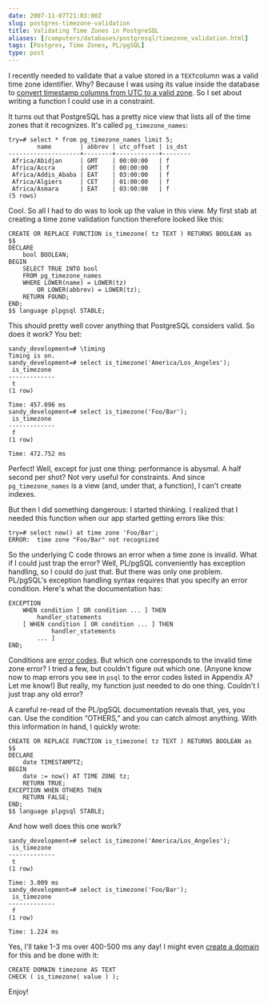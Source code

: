 ```yaml
--- 
date: 2007-11-07T21:03:00Z
slug: postgres-timezone-validation
title: Validating Time Zones in PostgreSQL
aliases: [/computers/databases/postgresql/timezone_validation.html]
tags: [Postgres, Time Zones, PL/pgSQL]
type: post
---
```


I recently needed to validate that a value stored in a `TEXT`column was a valid
time zone identifier. Why? Because I was using its value inside the database to
[convert timestamp columns from UTC to a valid zone]. So I set about writing a
function I could use in a constraint.

It turns out that PostgreSQL has a pretty nice view that lists all of the time
zones that it recognizes. It's called `pg_timezone_names`:

    try=# select * from pg_timezone_names limit 5;
            name        | abbrev | utc_offset | is_dst 
    --------------------+--------+------------+--------
     Africa/Abidjan     | GMT    | 00:00:00   | f
     Africa/Accra       | GMT    | 00:00:00   | f
     Africa/Addis_Ababa | EAT    | 03:00:00   | f
     Africa/Algiers     | CET    | 01:00:00   | f
     Africa/Asmara      | EAT    | 03:00:00   | f
    (5 rows)

Cool. So all I had to do was to look up the value in this view. My first stab at
creating a time zone validation function therefore looked like this:


``` postgres
CREATE OR REPLACE FUNCTION is_timezone( tz TEXT ) RETURNS BOOLEAN as $$
DECLARE
    bool BOOLEAN;
BEGIN
    SELECT TRUE INTO bool
    FROM pg_timezone_names
    WHERE LOWER(name) = LOWER(tz)
        OR LOWER(abbrev) = LOWER(tz);
    RETURN FOUND;
END;
$$ language plpgsql STABLE;
```

This should pretty well cover anything that PostgreSQL considers valid. So does
it work? You bet:

    sandy_development=# \timing
    Timing is on.
    sandy_development=# select is_timezone('America/Los_Angeles');
     is_timezone 
    -------------
     t
    (1 row)

    Time: 457.096 ms
    sandy_development=# select is_timezone('Foo/Bar');
     is_timezone 
    -------------
     f
    (1 row)

    Time: 472.752 ms

Perfect! Well, except for just one thing: performance is abysmal. A half second
per shot? Not very useful for constraints. And since `pg_timezone_names` is a
view (and, under that, a function), I can't create indexes.

But then I did something dangerous: I started thinking. I realized that I needed
this function when our app started getting errors like this:

    try=# select now() at time zone 'Foo/Bar';
    ERROR:  time zone "Foo/Bar" not recognized

So the underlying C code throws an error when a time zone is invalid. What if I
could just trap the error? Well, PL/pgSQL conveniently has exception handling,
so I could do just that. But there was only one problem. PL/pgSQL's exception
handling syntax requires that you specify an error condition. Here's what the
documentation has:

``` postgres
EXCEPTION
    WHEN condition [ OR condition ... ] THEN
        handler_statements
    [ WHEN condition [ OR condition ... ] THEN
            handler_statements
        ... ]
END;
```

Conditions are [error codes]. But which one corresponds to the invalid time zone
error? I tried a few, but couldn't figure out which one. (Anyone know now to map
errors you see in `psql` to the error codes listed in Appendix A? Let me know!)
But really, my function just needed to do one thing. Couldn't I just trap any
old error?

A careful re-read of the PL/pgSQL documentation reveals that, yes, you can. Use
the condition “OTHERS,” and you can catch almost anything. With this information
in hand, I quickly wrote:

``` postgres
CREATE OR REPLACE FUNCTION is_timezone( tz TEXT ) RETURNS BOOLEAN as $$
DECLARE
    date TIMESTAMPTZ;
BEGIN
    date := now() AT TIME ZONE tz;
    RETURN TRUE;
EXCEPTION WHEN OTHERS THEN
    RETURN FALSE;
END;
$$ language plpgsql STABLE;
```

And how well does this one work?

    sandy_development=# select is_timezone('America/Los_Angeles');
     is_timezone 
    -------------
     t
    (1 row)

    Time: 3.009 ms
    sandy_development=# select is_timezone('Foo/Bar');
     is_timezone 
    -------------
     f
    (1 row)

    Time: 1.224 ms

Yes, I'll take 1-3 ms over 400-500 ms any day! I might even [create a domain]
for this and be done with it:

``` postgres
CREATE DOMAIN timezone AS TEXT
CHECK ( is_timezone( value ) );
```

Enjoy!

  [convert timestamp columns from UTC to a valid zone]: /computers/databases/postgresql/reducing_view_calculations.html
    "Need Help Reducing View Calculations"
  [error codes]: http://www.postgresql.org/docs/current/static/errcodes-appendix.html
    "PostgreSQL Documentation: Appendix A. PostgreSQL Error Codes"
  [create a domain]: http://www.postgresql.org/docs/current/static/sql-createdomain.html
    "PostgreSQL Documentation: CREATE DOMAIN"
